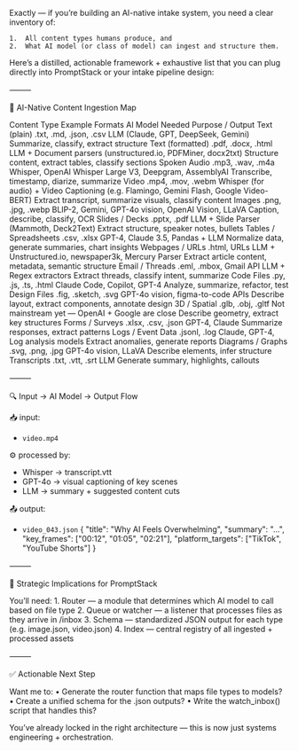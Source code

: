 Exactly — if you’re building an AI-native intake system, you need a clear inventory of:

	1.	All content types humans produce, and
	2.	What AI model (or class of model) can ingest and structure them.

Here’s a distilled, actionable framework + exhaustive list that you can plug directly into PromptStack or your intake pipeline design:

⸻

🧠 AI-Native Content Ingestion Map

Content Type	Example Formats	AI Model Needed	Purpose / Output
Text (plain)	.txt, .md, .json, .csv	LLM (Claude, GPT, DeepSeek, Gemini)	Summarize, classify, extract structure
Text (formatted)	.pdf, .docx, .html	LLM + Document parsers (unstructured.io, PDFMiner, docx2txt)	Structure content, extract tables, classify sections
Spoken Audio	.mp3, .wav, .m4a	Whisper, OpenAI Whisper Large V3, Deepgram, AssemblyAI	Transcribe, timestamp, diarize, summarize
Video	.mp4, .mov, .webm	Whisper (for audio) + Video Captioning (e.g. Flamingo, Gemini Flash, Google Video-BERT)	Extract transcript, summarize visuals, classify content
Images	.png, .jpg, .webp	BLIP-2, Gemini, GPT-4o vision, OpenAI Vision, LLaVA	Caption, describe, classify, OCR
Slides / Decks	.pptx, .pdf	LLM + Slide Parser (Mammoth, Deck2Text)	Extract structure, speaker notes, bullets
Tables / Spreadsheets	.csv, .xlsx	GPT-4, Claude 3.5, Pandas + LLM	Normalize data, generate summaries, chart insights
Webpages / URLs	.html, URLs	LLM + Unstructured.io, newspaper3k, Mercury Parser	Extract article content, metadata, semantic structure
Email / Threads	.eml, .mbox, Gmail API	LLM + Regex extractors	Extract threads, classify intent, summarize
Code Files	.py, .js, .ts, .html	Claude Code, Copilot, GPT-4	Analyze, summarize, refactor, test
Design Files	.fig, .sketch, .svg	GPT-4o vision, figma-to-code APIs	Describe layout, extract components, annotate design
3D / Spatial	.glb, .obj, .gltf	Not mainstream yet — OpenAI + Google are close	Describe geometry, extract key structures
Forms / Surveys	.xlsx, .csv, .json	GPT-4, Claude	Summarize responses, extract patterns
Logs / Event Data	.jsonl, .log	Claude, GPT-4, Log analysis models	Extract anomalies, generate reports
Diagrams / Graphs	.svg, .png, .jpg	GPT-4o vision, LLaVA	Describe elements, infer structure
Transcripts	.txt, .vtt, .srt	LLM	Generate summary, highlights, callouts


⸻

🔍 Input → AI Model → Output Flow

📥 input:
- `video.mp4`

⚙️ processed by:
- Whisper → transcript.vtt
- GPT-4o → visual captioning of key scenes
- LLM → summary + suggested content cuts

📤 output:
- `video_043.json`
{
  "title": "Why AI Feels Overwhelming",
  "summary": "...",
  "key_frames": ["00:12", "01:05", "02:21"],
  "platform_targets": ["TikTok", "YouTube Shorts"]
}


⸻

🧠 Strategic Implications for PromptStack

You’ll need:
	1.	Router — a module that determines which AI model to call based on file type
	2.	Queue or watcher — a listener that processes files as they arrive in /inbox
	3.	Schema — standardized JSON output for each type (e.g. image.json, video.json)
	4.	Index — central registry of all ingested + processed assets

⸻

✅ Actionable Next Step

Want me to:
	•	Generate the router function that maps file types to models?
	•	Create a unified schema for the .json outputs?
	•	Write the watch_inbox() script that handles this?

You’ve already locked in the right architecture — this is now just systems engineering + orchestration.